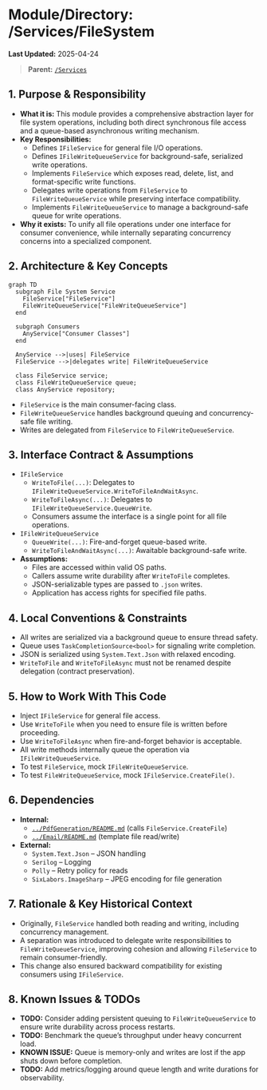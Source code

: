 # Module/Directory: /Services/FileSystem

**Last Updated:** 2025-04-24

> **Parent:** [`/Services`](../README.md)

## 1. Purpose & Responsibility

* **What it is:** This module provides a comprehensive abstraction layer for file system operations, including both direct synchronous file access and a queue-based asynchronous writing mechanism.
* **Key Responsibilities:**
  * Defines `IFileService` for general file I/O operations.
  * Defines `IFileWriteQueueService` for background-safe, serialized write operations.
  * Implements `FileService` which exposes read, delete, list, and format-specific write functions.
  * Delegates write operations from `FileService` to `FileWriteQueueService` while preserving interface compatibility.
  * Implements `FileWriteQueueService` to manage a background-safe queue for write operations.
* **Why it exists:** To unify all file operations under one interface for consumer convenience, while internally separating concurrency concerns into a specialized component.

## 2. Architecture & Key Concepts

```mermaid
graph TD
  subgraph File System Service
    FileService["FileService"]
    FileWriteQueueService["FileWriteQueueService"]
  end

  subgraph Consumers
    AnyService["Consumer Classes"]
  end

  AnyService -->|uses| FileService
  FileService -->|delegates write| FileWriteQueueService

  class FileService service;
  class FileWriteQueueService queue;
  class AnyService repository;
```

* `FileService` is the main consumer-facing class.
* `FileWriteQueueService` handles background queuing and concurrency-safe file writing.
* Writes are delegated from `FileService` to `FileWriteQueueService`.

## 3. Interface Contract & Assumptions

* `IFileService`
  * `WriteToFile(...)`: Delegates to `IFileWriteQueueService.WriteToFileAndWaitAsync`.
  * `WriteToFileAsync(...)`: Delegates to `IFileWriteQueueService.QueueWrite`.
  * Consumers assume the interface is a single point for all file operations.
* `IFileWriteQueueService`
  * `QueueWrite(...)`: Fire-and-forget queue-based write.
  * `WriteToFileAndWaitAsync(...)`: Awaitable background-safe write.
* **Assumptions:**
  * Files are accessed within valid OS paths.
  * Callers assume write durability after `WriteToFile` completes.
  * JSON-serializable types are passed to `.json` writes.
  * Application has access rights for specified file paths.

## 4. Local Conventions & Constraints

* All writes are serialized via a background queue to ensure thread safety.
* Queue uses `TaskCompletionSource<bool>` for signaling write completion.
* JSON is serialized using `System.Text.Json` with relaxed encoding.
* `WriteToFile` and `WriteToFileAsync` must not be renamed despite delegation (contract preservation).

## 5. How to Work With This Code

* Inject `IFileService` for general file access.
* Use `WriteToFile` when you need to ensure file is written before proceeding.
* Use `WriteToFileAsync` when fire-and-forget behavior is acceptable.
* All write methods internally queue the operation via `IFileWriteQueueService`.
* To test `FileService`, mock `IFileWriteQueueService`.
* To test `FileWriteQueueService`, mock `IFileService.CreateFile()`.

## 6. Dependencies

* **Internal:**
  * [`../PdfGeneration/README.md`](../PdfGeneration/README.md) (calls `FileService.CreateFile`)
  * [`../Email/README.md`](../Email/README.md) (template file read/write)
* **External:**
  * `System.Text.Json` – JSON handling
  * `Serilog` – Logging
  * `Polly` – Retry policy for reads
  * `SixLabors.ImageSharp` – JPEG encoding for file generation

## 7. Rationale & Key Historical Context

* Originally, `FileService` handled both reading and writing, including concurrency management.
* A separation was introduced to delegate write responsibilities to `FileWriteQueueService`, improving cohesion and allowing `FileService` to remain consumer-friendly.
* This change also ensured backward compatibility for existing consumers using `IFileService`.

## 8. Known Issues & TODOs

* **TODO:** Consider adding persistent queuing to `FileWriteQueueService` to ensure write durability across process restarts.
* **TODO:** Benchmark the queue’s throughput under heavy concurrent load.
* **KNOWN ISSUE:** Queue is memory-only and writes are lost if the app shuts down before completion.
* **TODO:** Add metrics/logging around queue length and write durations for observability.
